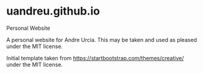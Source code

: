 # uandreu.github.io
Personal Website

A personal website for Andre Urcia. This may be taken and used as pleased under the MIT license.

Initial template taken from https://startbootstrap.com/themes/creative/ under the MIT license.
